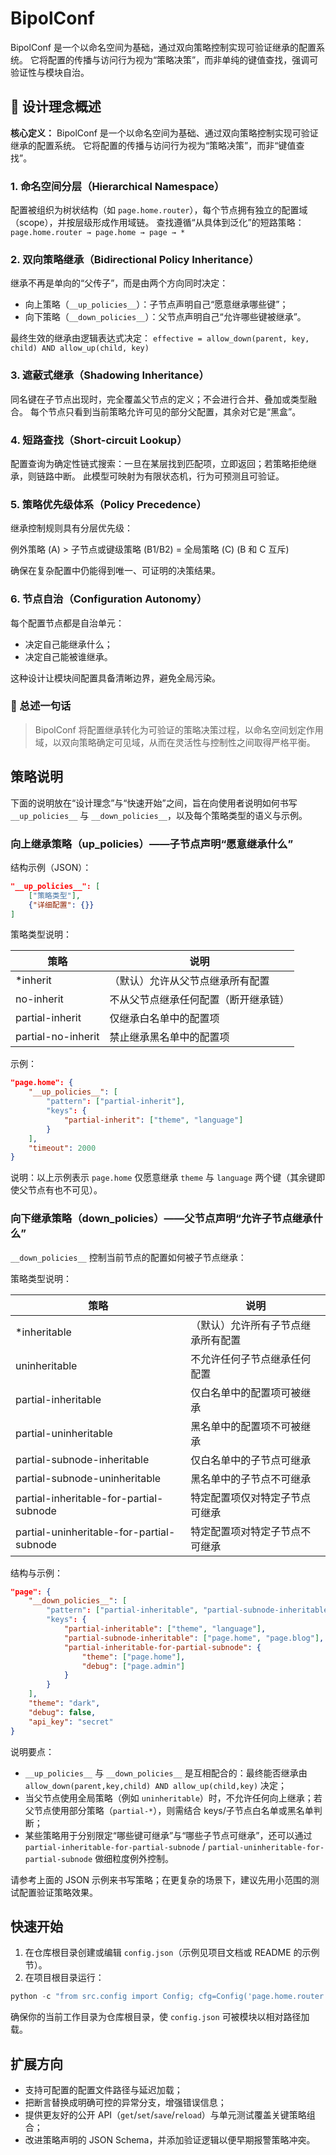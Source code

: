 # BipolConf

BipolConf 是一个以命名空间为基础，通过双向策略控制实现可验证继承的配置系统。
它将配置的传播与访问行为视为“策略决策”，而非单纯的键值查找，强调可验证性与模块自治。

## 🧠 设计理念概述

**核心定义：**
BipolConf 是一个以命名空间为基础、通过双向策略控制实现可验证继承的配置系统。
它将配置的传播与访问行为视为“策略决策”，而非“键值查找”。

### 1. 命名空间分层（Hierarchical Namespace）

配置被组织为树状结构（如 `page.home.router`），每个节点拥有独立的配置域（scope），并按层级形成作用域链。
查找遵循“从具体到泛化”的短路策略：`page.home.router → page.home → page → *`

### 2. 双向策略继承（Bidirectional Policy Inheritance）

继承不再是单向的“父传子”，而是由两个方向同时决定：

- 向上策略（`__up_policies__`）：子节点声明自己“愿意继承哪些键”；
- 向下策略（`__down_policies__`）：父节点声明自己“允许哪些键被继承”。

最终生效的继承由逻辑表达式决定：
`effective = allow_down(parent, key, child) AND allow_up(child, key)`

### 3. 遮蔽式继承（Shadowing Inheritance）

同名键在子节点出现时，完全覆盖父节点的定义；不会进行合并、叠加或类型融合。
每个节点只看到当前策略允许可见的部分父配置，其余对它是“黑盒”。

### 4. 短路查找（Short-circuit Lookup）

配置查询为确定性链式搜索：一旦在某层找到匹配项，立即返回；若策略拒绝继承，则链路中断。
此模型可映射为有限状态机，行为可预测且可验证。

### 5. 策略优先级体系（Policy Precedence）

继承控制规则具有分层优先级：

例外策略 (A) > 子节点或键级策略 (B1/B2) = 全局策略 (C)
(B 和 C 互斥)

确保在复杂配置中仍能得到唯一、可证明的决策结果。

### 6. 节点自治（Configuration Autonomy）

每个配置节点都是自治单元：

- 决定自己能继承什么；
- 决定自己能被谁继承。

这种设计让模块间配置具备清晰边界，避免全局污染。

### 📜 总述一句话

> BipolConf 将配置继承转化为可验证的策略决策过程，以命名空间划定作用域，以双向策略确定可见域，从而在灵活性与控制性之间取得严格平衡。

## 策略说明

下面的说明放在“设计理念”与“快速开始”之间，旨在向使用者说明如何书写 `__up_policies__` 与 `__down_policies__`，以及每个策略类型的语义与示例。

### 向上继承策略（__up_policies__）——子节点声明“愿意继承什么”

结构示例（JSON）：

```json
"__up_policies__": [
	["策略类型"],
	{"详细配置": {}}
]
```

策略类型说明：

| 策略 | 说明 |
|------|------|
| *inherit | （默认）允许从父节点继承所有配置 |
| no-inherit | 不从父节点继承任何配置（断开继承链） |
| partial-inherit | 仅继承白名单中的配置项 |
| partial-no-inherit | 禁止继承黑名单中的配置项 |

示例：

```json
"page.home": {
	"__up_policies__": [
		"pattern": ["partial-inherit"],
		"keys": {
			"partial-inherit": ["theme", "language"]
		}
	],
	"timeout": 2000
}
```

说明：以上示例表示 `page.home` 仅愿意继承 `theme` 与 `language` 两个键（其余键即使父节点有也不可见）。

### 向下继承策略（__down_policies__）——父节点声明“允许子节点继承什么”

`__down_policies__` 控制当前节点的配置如何被子节点继承：

策略类型说明：

| 策略 | 说明 |
|------|------|
| *inheritable | （默认）允许所有子节点继承所有配置 |
| uninheritable | 不允许任何子节点继承任何配置 |
| partial-inheritable | 仅白名单中的配置项可被继承 |
| partial-uninheritable | 黑名单中的配置项不可被继承 |
| partial-subnode-inheritable | 仅白名单中的子节点可继承 |
| partial-subnode-uninheritable | 黑名单中的子节点不可继承 |
| partial-inheritable-for-partial-subnode | 特定配置项仅对特定子节点可继承 |
| partial-uninheritable-for-partial-subnode | 特定配置项对特定子节点不可继承 |

结构与示例：

```json
"page": {
	"__down_policies__": [
		"pattern": ["partial-inheritable", "partial-subnode-inheritable"],
		"keys": {
			"partial-inheritable": ["theme", "language"],
			"partial-subnode-inheritable": ["page.home", "page.blog"],
			"partial-inheritable-for-partial-subnode": {
				"theme": ["page.home"],
				"debug": ["page.admin"]
			}
		}
	],
	"theme": "dark",
	"debug": false,
	"api_key": "secret"
}
```

说明要点：

- `__up_policies__` 与 `__down_policies__` 是互相配合的：最终能否继承由 `allow_down(parent,key,child) AND allow_up(child,key)` 决定；
- 当父节点使用全局策略（例如 `uninheritable`）时，不允许任何向上继承；若父节点使用部分策略（`partial-*`），则需结合 keys/子节点白名单或黑名单判断；
- 某些策略用于分别限定“哪些键可继承”与“哪些子节点可继承”，还可以通过 `partial-inheritable-for-partial-subnode` / `partial-uninheritable-for-partial-subnode` 做细粒度例外控制。

请参考上面的 JSON 示例来书写策略；在更复杂的场景下，建议先用小范围的测试配置验证策略效果。

## 快速开始

1. 在仓库根目录创建或编辑 `config.json`（示例见项目文档或 README 的示例节）。
2. 在项目根目录运行：

```powershell
python -c "from src.config import Config; cfg=Config('page.home.router'); print(cfg.timeout)"
```

确保你的当前工作目录为仓库根目录，使 `config.json` 可被模块以相对路径加载。

## 扩展方向

- 支持可配置的配置文件路径与延迟加载；
- 把断言替换成明确可控的异常分支，增强错误信息；
- 提供更友好的公开 API（`get`/`set`/`save`/`reload`）与单元测试覆盖关键策略组合；
- 改进策略声明的 JSON Schema，并添加验证逻辑以便早期报警策略冲突。

